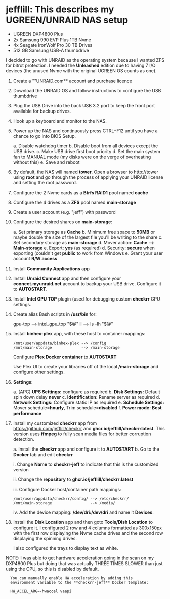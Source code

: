 # jefflill: This describes my UGREEN/UNRAID NAS setup

* UGREEN DXP4800 Plus
* 2x Samsung 990 EVP Plus 1TB Nvme
* 4x Seagate IronWolf Pro 30 TB Drives
* 512 GB Samsung USB-A thumbdrive

I decided to go with UNRAID as the operating system because
I wanted ZFS for bitrot protection.  I needed the **Unleashed**
edition due to having 7 I/O devices (the unused Nvme with the
original UGREEN OS counts as one).

1. Create a ""UNRAID.com** account and purchase licence

2. Download the UNRAID OS and follow instructions to
   configure the USB thumbdrive

3. Plug the USB Drive into the back USB 3.2 port to
   keep the front port available for backup drives.

3. Hook up a keyboard and monitor to the NAS.

4. Power up the NAS and continuously press CTRL+F12
   until you have a chance to go into BIOS Setup.

   a. Disable watchdog timer
   b. Disable boot from all devices except the USB drive.
   c. Make USB drive first boot priority
   d. Set the main system fan to MANUAL mode (my disks
      were on the verge of overheating without this)
   e. Save and reboot

5. By default, the NAS will named **tower**.  Open a browser
   to http://tower using **root** and go through the
   process of applying your UNRAID license and setting
   the root password.

5. Configure the 2 Nvme cards as a **Btrfs RAID1** pool
   named **cache**

6. Configure the 4 drives as a **ZFS** pool named **main-storage**

6. Create a user account (e.g. "jeff") with password

7. Configure the desired shares on **main-storage**:

   a. Set primary storage as **Cache**
   b. Minimum free space to **50MB** or maybe double the size
      of the largest file you'll be writing to the share
   c. Set secondary storage as **main-storage**
   d. Mover action: **Cache --> Main-storage**
   e. Export: **yes** (as required)
   d. Security: **secure** when exporting (couldn't get
      **public** to work from Windows
   e. Grant your user account **R/W access**

8. Install **Community Applications** app

9. Install **Unraid Connect** app and then configure your
   **connect.myunraid.net** account to backup your USB
   drive.  Configure it to **AUTOSTART**.

10. Install **Intel GPU TOP** plugin (used for debugging
    custom **checkrr** GPU settings.

11. Create alias Bash scripts in **/usr/bin** for:
    
    gpu-top --> intel_gpu_top "$@"
    ll      --> ls -lh "$@"

13. Install **binhex-plex** app, with these host to container
    mappings:
    
    ```
    /mnt/user/appdata/binhex-plex --> /config
    /mnt/main-storage             --> /main-storage
    ```

    Configure **Plex Docker container** to **AUTOSTART**
    
    Use Plex UI to create your libraries off of the local
    **/main-storage** and configure other settings.

14. **Settings:**

    a. (APC) **UPS Settings:** configure as required
    b. **Disk Settings:** Default spin down delay **never**
    c. **Identification:** Rename server as required
    d. **Network Settings:** Configure static IP as required
    e. **Schedule Settings:** Mover schedule=**hourly**,
       Trim schedule=**disabled**
    f. **Power mode:** **Best performance**

15. Install my customized **checkrr** app from 
    https://github.com/jefflill/checkrr and 
    **ghcr.io/jefflill/checkrr:latest**.  This version
    uses **ffmpeg** to fully scan media files for
    better corruption detection.

    a. Install the **checkrr** app and configure it to **AUTOSTART**
    b. Go to the **Docker** tab and edit **checkrr**

       i. Change **Name** to **checkrr-jeff** to indicate
          that this is the customized version

       ii. Change the **repository** to **ghcr.io/jefflill/checkrr:latest**

       iii. Configure Docker host/container path mappings:
       ```
       /mnt/user/appdata/checkrr/config/ --> /etc/checkrr/
       /mnt/main-storage                 --> /media/
       ```

       iv. Add the device mapping: **/dev/dri:/dev/dri** and name
           it **Devices**.

16. Install the **Disk Location** app and then goto 
    **Tools/Dish Location** to configure it.  I configured
    2 row and 4 columns formatted as 300x150px with the
    first row displaying the Nvme cache drives and the
    second row displaying the spinning drives.

    I also configured the trays to display text as white.

NOTE: I was able to get hardware acceleration going in the scan
      on my DXP4800 Plus but doing that was actually THREE TIMES SLOWER
      than just using the CPU, so this is disabled by default.

      You can manually enable HW acceleration by adding this 
      environment variable to the **checkrr-jeff** Docker template:

      HW_ACCEL_ARG=-hwaccel vaapi
